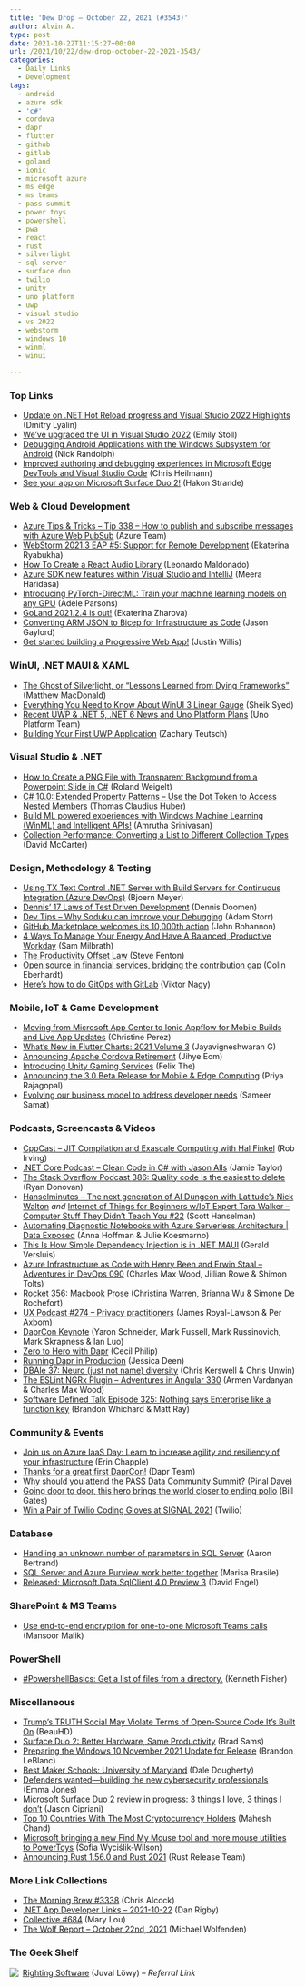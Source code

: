```yaml
---
title: 'Dew Drop – October 22, 2021 (#3543)'
author: Alvin A.
type: post
date: 2021-10-22T11:15:27+00:00
url: /2021/10/22/dew-drop-october-22-2021-3543/
categories:
  - Daily Links
  - Development
tags:
  - android
  - azure sdk
  - 'c#'
  - cordova
  - dapr
  - flutter
  - github
  - gitlab
  - goland
  - ionic
  - microsoft azure
  - ms edge
  - ms teams
  - pass summit
  - power toys
  - powershell
  - pwa
  - react
  - rust
  - silverlight
  - sql server
  - surface duo
  - twilio
  - unity
  - uno platform
  - uwp
  - visual studio
  - vs 2022
  - webstorm
  - windows 10
  - winml
  - winui

---
```

### <a name="top"></a>Top Links

  * <a href="https://devblogs.microsoft.com/dotnet/update-on-net-hot-reload-progress-and-visual-studio-2022-highlights/?WT.mc_id=DOP-MVP-4025064" target="_blank" rel="noopener">Update on .NET Hot Reload progress and Visual Studio 2022 Highlights</a> (Dmitry Lyalin)
  * <a href="https://devblogs.microsoft.com/visualstudio/weve-upgraded-the-ui-in-visual-studio-2022/?WT.mc_id=DOP-MVP-4025064" target="_blank" rel="noopener">We’ve upgraded the UI in Visual Studio 2022</a> (Emily Stoll)
  * <a href="http://feedproxy.google.com/~r/NicksNetTravels/~3/-I5LgZAiEjc/" target="_blank" rel="noopener">Debugging Android Applications with the Windows Subsystem for Android</a> (Nick Randolph)
  * <a href="https://blogs.windows.com/msedgedev/2021/10/21/improved-authoring-debugging-devtools-visual-studio-code/?WT.mc_id=WD-MVP-4025064" target="_blank" rel="noopener">Improved authoring and debugging experiences in Microsoft Edge DevTools and Visual Studio Code</a> (Chris Heilmann)
  * <a href="https://devblogs.microsoft.com/surface-duo/surface-duo-2-available-now/?WT.mc_id=DOP-MVP-4025064" target="_blank" rel="noopener">See your app on Microsoft Surface Duo 2!</a> (Hakon Strande)



### <a name="web"></a>Web & Cloud Development

  * <a href="https://microsoft.github.io/AzureTipsAndTricks/blog/tip338.html" target="_blank" rel="noopener">Azure Tips & Tricks &#8211; Tip 338 &#8211; How to publish and subscribe messages with Azure Web PubSub</a> (Azure Team)
  * <a href="https://blog.jetbrains.com/webstorm/2021/10/webstorm-2021-3-eap-5/" target="_blank" rel="noopener">WebStorm 2021.3 EAP #5: Support for Remote Development</a> (Ekaterina Ryabukha)
  * <a href="https://www.telerik.com/blogs/how-create-react-audio-library" target="_blank" rel="noopener">How To Create a React Audio Library</a> (Leonardo Maldonado)
  * <a href="https://devblogs.microsoft.com/azure-sdk/azure-sdk-new-features-within-visual-studio-and-intellij/?WT.mc_id=DOP-MVP-4025064" target="_blank" rel="noopener">Azure SDK new features within Visual Studio and IntelliJ</a> (Meera Haridasa)
  * <a href="https://devblogs.microsoft.com/windowsai/introducing-pytorch-directml-train-your-machine-learning-models-on-any-gpu/?WT.mc_id=DOP-MVP-4025064" target="_blank" rel="noopener">Introducing PyTorch-DirectML: Train your machine learning models on any GPU</a> (Adele Parsons)
  * <a href="https://blog.jetbrains.com/go/2021/10/21/goland-2021-2-4/" target="_blank" rel="noopener">GoLand 2021.2.4 is out!</a> (Ekaterina Zharova)
  * <a href="https://www.jasongaylord.com/blog/2021/10/22/converting-arm-to-bicep" target="_blank" rel="noopener">Converting ARM JSON to Bicep for Infrastructure as Code</a> (Jason Gaylord)
  * <a href="https://devblogs.microsoft.com/ifdef-windows/get-started-building-a-progressive-web-app/?WT.mc_id=DOP-MVP-4025064" target="_blank" rel="noopener">Get started building a Progressive Web App!</a> (Justin Willis)



### <a name="silverlight"></a>WinUI, .NET MAUI & XAML

  * <a href="https://medium.com/young-coder/the-ghost-of-silverlight-or-lessons-learned-from-dying-frameworks-cb745b16a61f?source=rss----d3d5cbdde463---4" target="_blank" rel="noopener">The Ghost of Silverlight, or “Lessons Learned from Dying Frameworks”</a> (Matthew MacDonald)
  * <a href="https://www.syncfusion.com/blogs/post/everything-you-need-to-know-about-winui-3-linear-gauge.aspx" target="_blank" rel="noopener">Everything You Need to Know About WinUI 3 Linear Gauge</a> (Sheik Syed)
  * <a href="https://platform.uno/blog/recent-uwp-and-net-5-net-6-news-and-uno-platform-plans/" target="_blank" rel="noopener">Recent UWP & .NET 5, .NET 6 News and Uno Platform Plans</a> (Uno Platform Team)
  * <a href="https://devblogs.microsoft.com/ifdef-windows/building-your-first-uwp-application/?WT.mc_id=DOP-MVP-4025064" target="_blank" rel="noopener">Building Your First UWP Application</a> (Zachary Teutsch)



### <a name="dotnet"></a>Visual Studio & .NET

  * <a href="https://weblogs.asp.net:443/rweigelt/how-to-create-a-png-file-with-transparent-background-from-a-powerpoint-slide-in-c?WT.mc_id=DOP-MVP-4025064" target="_blank" rel="noopener">How to Create a PNG File with Transparent Background from a Powerpoint Slide in C#</a> (Roland Weigelt)
  * <a href="https://www.thomasclaudiushuber.com/2021/10/21/c-10-extended-property-patterns/" target="_blank" rel="noopener">C# 10.0: Extended Property Patterns – Use the Dot Token to Access Nested Members</a> (Thomas Claudius Huber)
  * <a href="https://devblogs.microsoft.com/ifdef-windows/build-ml-powered-experiences-with-windows-machine-learning-winml-and-intelligent-apis/?WT.mc_id=DOP-MVP-4025064" target="_blank" rel="noopener">Build ML powered experiences with Windows Machine Learning (WinML) and Intelligent APIs!</a> (Amrutha Srinivasan)
  * <a href="https://dotnettips.wordpress.com/2021/10/21/collection-performance-converting-a-list-to-different-types/" target="_blank" rel="noopener">Collection Performance: Converting a List to Different Collection Types</a> (David McCarter)



### <a name="design"></a>Design, Methodology & Testing

  * <a href="https://www.textcontrol.com/blog/2021/10/21/using-tx-text-control-with-build-servers/" target="_blank" rel="noopener">Using TX Text Control .NET Server with Build Servers for Continuous Integration (Azure DevOps)</a> (Bjoern Meyer)
  * <a href="https://www.continuousimprover.com/2021/10/laws-test-driven-development.html" target="_blank" rel="noopener">Dennis’ 17 Laws of Test Driven Development</a> (Dennis Doomen)
  * <a href="http://feedproxy.google.com/~r/WestDiscGolf/~3/QszHfh8vqgs/dev-tips-why-soduku-can-improve-your-debugging" target="_blank" rel="noopener">Dev Tips &#8211; Why Soduku can improve your Debugging</a> (Adam Storr)
  * <a href="https://github.blog/2021-10-21-github-marketplace-welcomes-its-10000th-action/" target="_blank" rel="noopener">GitHub Marketplace welcomes its 10,000th action</a> (John Bohannon)
  * <a href="https://blog.trello.com/4-ways-to-manage-your-energy-and-have-a-balanced-productive-workday" target="_blank" rel="noopener">4 Ways To Manage Your Energy And Have A Balanced, Productive Workday</a> (Sam Milbrath)
  * <a href="https://www.stevefenton.co.uk/2021/10/the-productivity-offset-law/" target="_blank" rel="noopener">The Productivity Offset Law</a> (Steve Fenton)
  * <a href="https://blog.scottlogic.com/2021/10/21/financial-services-open-source.html" target="_blank" rel="noopener">Open source in financial services, bridging the contribution gap</a> (Colin Eberhardt)
  * <a href="https://about.gitlab.com/blog/2021/10/21/gitops-with-gitlab/" target="_blank" rel="noopener">Here&#8217;s how to do GitOps with GitLab</a> (Viktor Nagy)



### <a name="mobile"></a>Mobile, IoT & Game Development

  * <a href="https://ionicframework.com/blog/moving-from-microsoft-app-center-to-ionic-appflow/" target="_blank" rel="noopener">Moving from Microsoft App Center to Ionic Appflow for Mobile Builds and Live App Updates</a> (Christine Perez)
  * <a href="https://www.syncfusion.com/blogs/post/whats-new-in-flutter-charts-2021-volume-3.aspx" target="_blank" rel="noopener">What’s New in Flutter Charts: 2021 Volume 3</a> (Jayavigneshwaran G)
  * <a href="https://devblogs.microsoft.com/appcenter/announcing-apache-cordova-retirement/?WT.mc_id=DOP-MVP-4025064" target="_blank" rel="noopener">Announcing Apache Cordova Retirement</a> (Jihye Eom)
  * <a href="https://blog.unity.com/games/introducing-unity-gaming-services" target="_blank" rel="noopener">Introducing Unity Gaming Services</a> (Felix The)
  * <a href="https://blog.couchbase.com/beta-release-mobile-edge-computing/" target="_blank" rel="noopener">Announcing the 3.0 Beta Release for Mobile & Edge Computing</a> (Priya Rajagopal)
  * <a href="http://feedproxy.google.com/~r/blogspot/hsDu/~3/sjgoIFPlXK0/evolving-business-model.html" target="_blank" rel="noopener">Evolving our business model to address developer needs</a> (Sameer Samat)



### <a name="podcasts"></a>Podcasts, Screencasts & Videos

  * <a href="https://cppcast.libsyn.com/jit-compilation-and-exascale-computing-with-hal-finkel" target="_blank" rel="noopener">CppCast &#8211; JIT Compilation and Exascale Computing with Hal Finkel</a> (Rob Irving)
  * <a href="https://dotnetcore.show/episode-85-clean-code-in-c-sharp-with-jason-alls" target="_blank" rel="noopener">.NET Core Podcast &#8211; Clean Code in C# with Jason Alls</a> (Jamie Taylor)
  * <a href="https://stackoverflow.blog/2021/10/22/podcast-386-quality-code-is-the-easiest-to-delete/" target="_blank" rel="noopener">The Stack Overflow Podcast 386: Quality code is the easiest to delete</a> (Ryan Donovan)
  * <a href="https://www.hanselminutes.com/811/the-next-generation-of-ai-dungeon-with-latitudes-nick-walton" target="_blank" rel="noopener">Hanselminutes &#8211; The next generation of AI Dungeon with Latitude&#8217;s Nick Walton</a> _and_ <a href="http://www.youtube.com/watch?v=aV-OYHgkbFc" target="_blank" rel="noopener">Internet of Things for Beginners w/IoT Expert Tara Walker &#8211; Computer Stuff They Didn&#8217;t Teach You #22</a> (Scott Hanselman)
  * <a href="https://channel9.msdn.com/Shows/Data-Exposed/Automating-Diagnostic-Notebooks-with-Azure-Serverless-Architecture?WT.mc_id=DOP-MVP-4025064" target="_blank" rel="noopener">Automating Diagnostic Notebooks with Azure Serverless Architecture | Data Exposed</a> (Anna Hoffman & Julie Koesmarno)
  * <a href="https://www.youtube.com/watch?v=wkgbvMlrMhU" target="_blank" rel="noopener">This Is How Simple Dependency Injection is in .NET MAUI</a> (Gerald Versluis)
  * <a href="https://adventuresindevopspodcast.com/azure-infrastructure-as-code-with-henry-been-and-erwin-staal-devops-090" target="_blank" rel="noopener">Azure Infrastructure as Code with Henry Been and Erwin Staal &#8211; Adventures in DevOps 090</a> (Charles Max Wood, Jillian Rowe & Shimon Tolts)
  * <a href="http://relay.fm/rocket/356" target="_blank" rel="noopener">Rocket 356: Macbook Prose</a> (Christina Warren, Brianna Wu & Simone De Rochefort)
  * <a href="https://uxpodcast.com/274-privacy-practitioners/" target="_blank" rel="noopener">UX Podcast #274 &#8211; Privacy practitioners</a> (James Royal-Lawson & Per Axbom)
  * <a href="http://www.youtube.com/watch?v=rbYMqSHOmdg" target="_blank" rel="noopener">DaprCon Keynote</a> (Yaron Schneider, Mark Fussell, Mark Russinovich, Mark Skrapness & Ian Luo)
  * <a href="http://www.youtube.com/watch?v=AAQSShtl9S0" target="_blank" rel="noopener">Zero to Hero with Dapr</a> (Cecil Philip)
  * <a href="http://www.youtube.com/watch?v=SD9oHSkkNRs" target="_blank" rel="noopener">Running Dapr in Production</a> (Jessica Deen)
  * <a href="https://redgate.libsyn.com/dbale-37-neuro-just-not-name-diversity" target="_blank" rel="noopener">DBAle 37: Neuro (just not name) diversity</a> (Chris Kerswell & Chris Unwin)
  * <a href="https://adventuresinangular.com/the-eslint-ngrx-plugin-aia-330" target="_blank" rel="noopener">The ESLint NGRx Plugin &#8211; Adventures in Angular 330</a> (Armen Vardanyan & Charles Max Wood)
  * <a href="https://www.softwaredefinedtalk.com/325" target="_blank" rel="noopener">Software Defined Talk Episode 325: Nothing says Enterprise like a function key</a> (Brandon Whichard & Matt Ray)



### <a name="events"></a>Community & Events

  * <a href="https://azure.microsoft.com/blog/join-us-on-azure-iaas-day-learn-to-increase-agility-and-resiliency-of-your-infrastructure/?WT.mc_id=DOP-MVP-4025064" target="_blank" rel="noopener">Join us on Azure IaaS Day: Learn to increase agility and resiliency of your infrastructure</a> (Erin Chapple)
  * <a href="https://blog.dapr.io/posts/2021/10/21/thanks-for-a-great-first-daprcon/" target="_blank" rel="noopener">Thanks for a great first DaprCon!</a> (Dapr Team)
  * <a href="https://blog.sqlauthority.com/2021/10/22/why-should-you-attend-the-pass-data-community-summit/?utm_source=rss&utm_medium=rss&utm_campaign=why-should-you-attend-the-pass-data-community-summit" target="_blank" rel="noopener">Why should you attend the PASS Data Community Summit?</a> (Pinal Dave)
  * <a href="https://www.gatesnotes.com/Health/Heroes-in-the-Field-Shumaila-Rehamani" target="_blank" rel="noopener">Going door to door, this hero brings the world closer to ending polio</a> (Bill Gates)
  * <a href="https://www.twilio.com/blog/twilio-coding-gloves-signal-2021-giveaway" target="_blank" rel="noopener">Win a Pair of Twilio Coding Gloves at SIGNAL 2021</a> (Twilio)



### <a name="sql"></a>Database

  * <a href="http://feedproxy.google.com/~r/MSSQLTips-LatestSqlServerTips/~3/bFMVRxH0LAY/" target="_blank" rel="noopener">Handling an unknown number of parameters in SQL Server</a> (Aaron Bertrand)
  * <a href="https://techcommunity.microsoft.com/t5/sql-server/sql-server-and-azure-purview-work-better-together/ba-p/2869207?WT.mc_id=DOP-MVP-4025064" target="_blank" rel="noopener">SQL Server and Azure Purview work better together</a> (Marisa Brasile)
  * <a href="https://techcommunity.microsoft.com/t5/sql-server/released-microsoft-data-sqlclient-4-0-preview-3/ba-p/2867656?WT.mc_id=DOP-MVP-4025064" target="_blank" rel="noopener">Released: Microsoft.Data.SqlClient 4.0 Preview 3</a> (David Engel)



### <a name="sp"></a>SharePoint & MS Teams

  * <a href="https://techcommunity.microsoft.com/t5/microsoft-teams-blog/use-end-to-end-encryption-for-one-to-one-microsoft-teams-calls/ba-p/2867066?WT.mc_id=DOP-MVP-4025064" target="_blank" rel="noopener">Use end-to-end encryption for one-to-one Microsoft Teams calls</a> (Mansoor Malik)



### <a name="ps"></a>PowerShell

  * <a href="https://www.sqlservercentral.com/blogs/powershellbasics-get-a-list-of-files-from-a-directory" target="_blank" rel="noopener">#PowershellBasics: Get a list of files from a directory.</a> (Kenneth Fisher)



### <a name="misc"></a>Miscellaneous

  * <a href="http://rss.slashdot.org/~r/Slashdot/slashdot/~3/gx11hSl3vZI/trumps-truth-social-may-violate-terms-of-open-source-code-its-built-on" target="_blank" rel="noopener">Trump&#8217;s TRUTH Social May Violate Terms of Open-Source Code It&#8217;s Built On</a> (BeauHD)
  * <a href="https://petri.com/surface-duo-2-better-hardware-same-productivity" target="_blank" rel="noopener">Surface Duo 2: Better Hardware, Same Productivity</a> (Brad Sams)
  * <a href="https://blogs.windows.com/windows-insider/2021/10/21/preparing-the-windows-10-november-2021-update-for-release/?WT.mc_id=WD-MVP-4025064" target="_blank" rel="noopener">Preparing the Windows 10 November 2021 Update for Release</a> (Brandon LeBlanc)
  * <a href="http://feedproxy.google.com/~r/makezineonline/~3/aKPVbbeorUA/" target="_blank" rel="noopener">Best Maker Schools: University of Maryland</a> (Dale Dougherty)
  * <a href="https://www.microsoft.com/security/blog/2021/10/21/defenders-wanted-building-the-new-cybersecurity-professionals/" target="_blank" rel="noopener">Defenders wanted—building the new cybersecurity professionals</a> (Emma Jones)
  * <a href="https://www.zdnet.com/article/microsoft-surface-duo-2-review-in-progress-3-things-i-love-3-things-i-dont/#ftag=RSSbaffb68" target="_blank" rel="noopener">Microsoft Surface Duo 2 review in progress: 3 things I love, 3 things I don&#8217;t</a> (Jason Cipriani)
  * <a href="https://www.c-sharpcorner.com/article/top-10-countries-with-the-most-cryptocurrency-holders/" target="_blank" rel="noopener">Top 10 Countries With The Most Cryptocurrency Holders</a> (Mahesh Chand)
  * <a href="http://feeds.betanews.com/~r/bn/~3/x6FToB6bFWg/" target="_blank" rel="noopener">Microsoft bringing a new Find My Mouse tool and more mouse utilities to PowerToys</a> (Sofia Wyciślik-Wilson)
  * <a href="https://blog.rust-lang.org/2021/10/21/Rust-1.56.0.html" target="_blank" rel="noopener">Announcing Rust 1.56.0 and Rust 2021</a> (Rust Release Team)



### <a name="links"></a>More Link Collections

  * <a href="http://feedproxy.google.com/~r/ReflectivePerspective/~3/yJjG-CtvEeI/" target="_blank" rel="noopener">The Morning Brew #3338</a> (Chris Alcock)
  * <a href="https://links.danrigby.com/2021/10/app-developer-links-2021-10-22/" target="_blank" rel="noopener">.NET App Developer Links &#8211; 2021-10-22</a> (Dan Rigby)
  * <a href="http://feedproxy.google.com/~r/tympanus/~3/EylvicomvL0/" target="_blank" rel="noopener">Collective #684</a> (Mary Lou)
  * <a href="https://michael-wolfenden.github.io/2021/10/22/october-22nd-2021/" target="_blank" rel="noopener">The Wolf Report &#8211; October 22nd, 2021</a> (Michael Wolfenden)



### <a name="shelf"></a>The Geek Shelf

<a href="https://www.amazon.com/dp/0136524036/?tag=amavin-20" target="_blank" rel="noopener"><img decoding="async" align="left" style="border: 0px currentcolor; border-image: none; float: left; display: inline; background-image: none;" src="https://m.media-amazon.com/images/I/41bByZ8IbBL._SS135_.jpg" border="0" /></a>&nbsp;<a href="https://www.amazon.com/dp/0136524036/?tag=amavin-20" target="_blank" rel="noopener">Righting Software</a> (Juval Löwy) _&#8211; Referral Link_